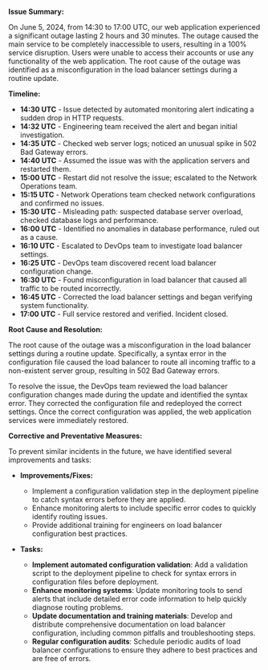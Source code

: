 **Issue Summary:**

On June 5, 2024, from 14:30 to 17:00 UTC, our web application experienced a significant outage lasting 2 hours and 30 minutes. The outage caused the main service to be completely inaccessible to users, resulting in a 100% service disruption. Users were unable to access their accounts or use any functionality of the web application. The root cause of the outage was identified as a misconfiguration in the load balancer settings during a routine update.

**Timeline:**

- **14:30 UTC** - Issue detected by automated monitoring alert indicating a sudden drop in HTTP requests.
- **14:32 UTC** - Engineering team received the alert and began initial investigation.
- **14:35 UTC** - Checked web server logs; noticed an unusual spike in 502 Bad Gateway errors.
- **14:40 UTC** - Assumed the issue was with the application servers and restarted them.
- **15:00 UTC** - Restart did not resolve the issue; escalated to the Network Operations team.
- **15:15 UTC** - Network Operations team checked network configurations and confirmed no issues.
- **15:30 UTC** - Misleading path: suspected database server overload, checked database logs and performance.
- **16:00 UTC** - Identified no anomalies in database performance, ruled out as a cause.
- **16:10 UTC** - Escalated to DevOps team to investigate load balancer settings.
- **16:25 UTC** - DevOps team discovered recent load balancer configuration change.
- **16:30 UTC** - Found misconfiguration in load balancer that caused all traffic to be routed incorrectly.
- **16:45 UTC** - Corrected the load balancer settings and began verifying system functionality.
- **17:00 UTC** - Full service restored and verified. Incident closed.

**Root Cause and Resolution:**

The root cause of the outage was a misconfiguration in the load balancer settings during a routine update. Specifically, a syntax error in the configuration file caused the load balancer to route all incoming traffic to a non-existent server group, resulting in 502 Bad Gateway errors.

To resolve the issue, the DevOps team reviewed the load balancer configuration changes made during the update and identified the syntax error. They corrected the configuration file and redeployed the correct settings. Once the correct configuration was applied, the web application services were immediately restored.

**Corrective and Preventative Measures:**

To prevent similar incidents in the future, we have identified several improvements and tasks:

- **Improvements/Fixes:**

  - Implement a configuration validation step in the deployment pipeline to catch syntax errors before they are applied.
  - Enhance monitoring alerts to include specific error codes to quickly identify routing issues.
  - Provide additional training for engineers on load balancer configuration best practices.

- **Tasks:**
  - **Implement automated configuration validation**: Add a validation script to the deployment pipeline to check for syntax errors in configuration files before deployment.
  - **Enhance monitoring systems**: Update monitoring tools to send alerts that include detailed error code information to help quickly diagnose routing problems.
  - **Update documentation and training materials**: Develop and distribute comprehensive documentation on load balancer configuration, including common pitfalls and troubleshooting steps.
  - **Regular configuration audits**: Schedule periodic audits of load balancer configurations to ensure they adhere to best practices and are free of errors.
